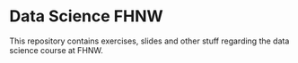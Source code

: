 # Data Science FHNW
This repository contains exercises, slides and other stuff regarding the data science course at FHNW.
